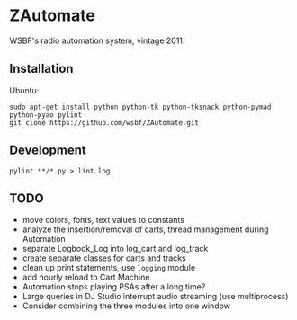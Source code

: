 ZAutomate
=========

WSBF's radio automation system, vintage 2011.

## Installation

Ubuntu:
```
sudo apt-get install python python-tk python-tksnack python-pymad python-pyao pylint
git clone https://github.com/wsbf/ZAutomate.git
```

## Development

```
pylint **/*.py > lint.log
```

## TODO

- move colors, fonts, text values to constants
- analyze the insertion/removal of carts, thread management during Automation
- separate Logbook_Log into log_cart and log_track
- create separate classes for carts and tracks
- clean up print statements, use `logging` module
- add hourly reload to Cart Machine
- Automation stops playing PSAs after a long time?
- Large queries in DJ Studio interrupt audio streaming (use multiprocess)
- Consider combining the three modules into one window
